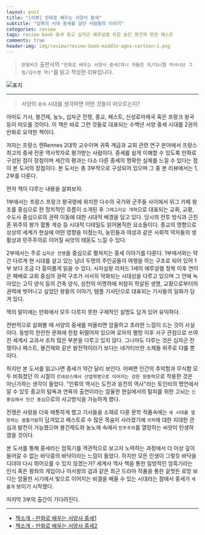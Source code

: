 ```yaml
---  
layout: post  
title: "[리뷰] 만화로 배우는 서양사 중세"  
subtitle: "암흑의 시대 중세를 살던 사람들의 이야기"  
categories: review  
tags: review book 중세 종교 십자군 예루살렘 유럽 농민 봉건제 편견 페스트  
comments: true  
header-img: img/review/review-book-middle-ages-cartoon-1.png
---  
```

  
> `한빛비즈` 출판사의 `"만화로 배우는 서양사 중세(파니 마들린 저/다니엘 카사나브 그림/김수영 역)"`를 읽고 작성한 리뷰입니다.  

![표지](https://theorydb.github.io/assets/img/review/review-book-middle-ages-cartoon-1.png)  

---

> 서양의 `중세` 시대를 생각하면 어떤 것들이 떠오르는지?

아마도 기사, 봉건제, 농노, 십자군 전쟁, 종교, 페스트, 신성로마제국 혹은 프랑크 왕국 등이 떠오를 것이다. 이 책은 바로 그런 것들로 대표되는 수백년 서양 중세 시대를 2권의 만화로 요약한 책이다. 

저자는 프랑스 렌Rennes 2대학 교수이며 귀족 계급과 교회 관련 연구 분야에서 프랑스 최고의 중세 전문 역사학자로 평가받는 사람이다. 중세를 쉽게 이해할 수 있도록 만화로 구성된 점이 장점이며 세간의 평과는 다소 다른 중세의 명확한 실체를 느낄 수 있다는 점이 본 도서의 장점이다. 본 도서는 총 3부작으로 구성되어 있으며 그 중 본 리뷰에서는 1, 2부를 다룬다. 

먼저 책이 다루는 내용을 살펴보자. 

1부에서는 프랑스 프랑크 왕국령에 위치한 다수의 국가와 군주들 사이에서 위그 카페 왕조를 중심으로 한 정치적인 흐름이 소개된 후 `그레고리오 개혁`으로 대표되는 교회, 교황, 수도사 중심으로의 권력 이동에 대한 시대적 배경을 담고 있다. 당시의 전투 방식과 근친혼 위주의 왕가 혈통 계승 등 시대적 디테일도 읽어봄직한 요소들이다. 종교의 영향으로 상상의 세계가 현실에 어떤 영향을 미쳤는지, 농민들과 여성과 같은 사회적 약자들의 생활상과 민주주의로 이어질 씨앗의 태동도 느낄 수 있다.

2부에서는 주로 `십자군 전쟁`을 중심으로 펼쳐지는 중세 이야기를 다룬다. 1부에서와는 약간 다르게 현 시대를 살고 있는 남녀 두명의 주인공들이 여행을 하는 구조로 되어 있어 1부 보다 조금 더 흥미롭게 읽을 수 있다. 사자심왕 리처드 1세의 예루살렘 정복 이후 연이은 패배로 교회 중심의 권력 구조가 서서히 약화되는 시대상을 다루고 있으며 그 안에 녹아있는 고딕 양식 등의 건축 양식, 성전의 미명하에 처참히 학살된 생명, 교황으로부터의 권력에 벗어나고 싶었던 왕들의 이야기, 템플 기사단으로 대표되는 기사들의 일화가 담겨 있다. 

책의 말미에는 만화에서 모두 다루지 못한 구체적인 설명도 담겨 있어 유익하다.

전반적으로 살펴볼 때 서양의 중세를 떠올리면 암울하고 초라한 느낌이 드는 것이 사실이다. 동방의 찬란한 문화에 한참 뒤떨어져 있으며 로마의 멸망 이후 서구 관점으로 쓰여진 세계사 교과서 조차 많은 부분을 다루고 있지 않다. 그나마도 다루는 것은 십자군 전쟁이나 페스트, 봉건제와 같은 발전적이라기 보다는 네거티브한 소재들 위주로 다룰 뿐이다. 

하지만 본 도서를 읽고나면 중세가 약간 달리 보인다. 어쩌면 인간의 추악함과 무식함 모두 비춰졌던 이 시절이 `르네상스에서 산업혁명으로 이어지는 강한 원동력`으로 작용한 것은 아닌가하는 생각이 들었다. "인류의 역사는 도전과 응전의 역사"라는 토인비의 명언에서 알 수 있듯 종교의 탐욕과 연옥의 출연이라는 암울한 현실에서의 탈피를 위한 고뇌는 `신 중심에서 인간 중심`으로의 사고방식을 가능하게 했다.

전쟁은 사랑을 더욱 애틋하게 했고 기사들을 소재로 다룬 문학 작품속에는 `새 시대를 열망하는 꿈틀거림`이 담겨있고 페스트로 수 많은 목숨이 사라졌기에 `의학`에 대한 지대한 관심과 발전이 가능했으며 봉건제도와 농노제 속에서 `민주주의`를 열망하는 씨앗이 탄생하였을 것이다.

본 도서를 통해 중세라는 암흑기를 객관적으로 보고자 노력하는 과정에서 더 이상 깊이 들어갈 수 없는 바닥중의 바닥이라는 느낌이 들었다. 하지만 모든 인생이 그렇듯 바닥을 디뎌야 다시 뛰어오를 수 있지 않겠는가? 세계사 역사 책을 통한 일방적인 암흑기라는 인식 혹은 왕좌의 게임이나 아서왕의 검과 같은 최근 드라마 작품을 통한 겉멋든 로망 보다는 암울한 시기에서 빛으로 이어지는 비결을 배울 수 있는 시대라는 점에서 중세가 `새롭게` 보이기 시작했다.

마지막 3부의 출간이 기다려진다.

---

* [책소개 - 만화로 배우는 서양사 중세1](http://www.yes24.com/Product/Goods/101332964)
* [책소개 - 만화로 배우는 서양사 중세2](http://www.yes24.com/Product/Goods/101333360)

